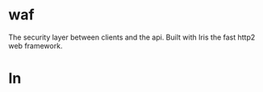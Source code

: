 # waf

The security layer between clients and the api. Built with Iris the fast http2 web framework.

# In